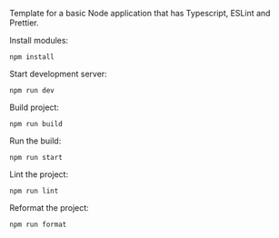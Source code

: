 Template for a basic Node application that has Typescript, ESLint and Prettier.

Install modules:

```shell
npm install
```

Start development server:

```shell
npm run dev
```

Build project:

```shell
npm run build
```

Run the build:

```shell
npm run start
```

Lint the project:

```shell
npm run lint
```

Reformat the project:

```shell
npm run format
```
